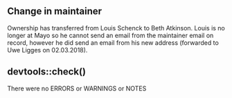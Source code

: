## Change in maintainer

Ownership has transferred from Louis Schenck to Beth Atkinson.  Louis is no longer at Mayo
so he cannot send an email from the maintainer email on record, however he did send an email
from his new address (forwarded to Uwe Ligges on 02.03.2018). 

## devtools::check()
There were no ERRORS or WARNINGS or NOTES
